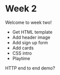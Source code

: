 # Week 2

Welcome to week two!

- Get HTML template
- Add header image
- Add sign up form
- Add cards
- CSS intro
- Playtime

HTTP end to end demo?